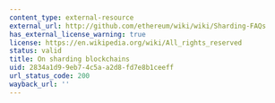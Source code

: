 ```yaml
---
content_type: external-resource
external_url: http://github.com/ethereum/wiki/wiki/Sharding-FAQs
has_external_license_warning: true
license: https://en.wikipedia.org/wiki/All_rights_reserved
status: valid
title: On sharding blockchains
uid: 2834a1d9-9eb7-4c5a-a2d8-fd7e8b1ceeff
url_status_code: 200
wayback_url: ''
---
```

